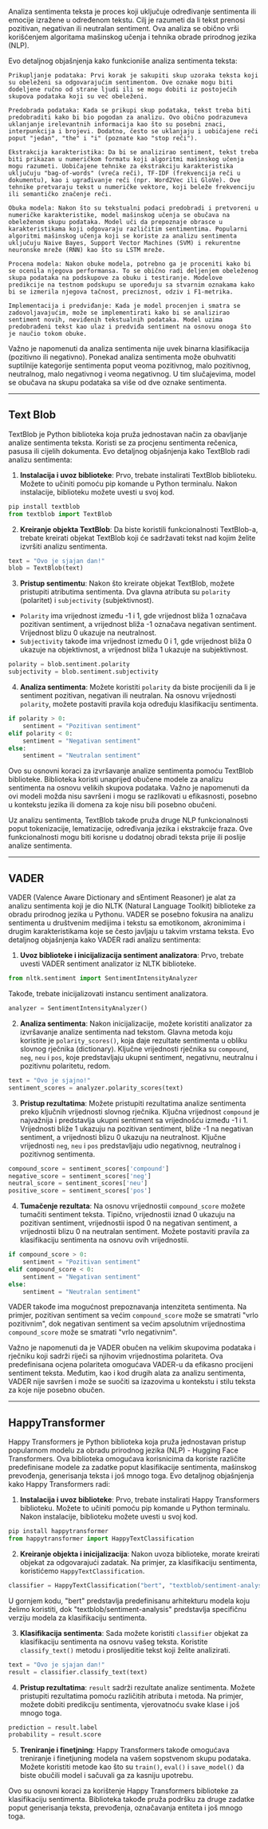 Analiza sentimenta teksta je proces koji uključuje određivanje sentimenta ili emocije izražene u određenom tekstu. Cilj je razumeti da li tekst prenosi pozitivan, negativan ili neutralan sentiment. Ova analiza se obično vrši korišćenjem algoritama mašinskog učenja i tehnika obrade prirodnog jezika (NLP).

Evo detaljnog objašnjenja kako funkcioniše analiza sentimenta teksta:

    Prikupljanje podataka: Prvi korak je sakupiti skup uzoraka teksta koji su obeleženi sa odgovarajućim sentimentom. Ove oznake mogu biti dodeljene ručno od strane ljudi ili se mogu dobiti iz postojećih skupova podataka koji su već obeleženi.

    Predobrada podataka: Kada se prikupi skup podataka, tekst treba biti predobraditi kako bi bio pogodan za analizu. Ovo obično podrazumeva uklanjanje irelevantnih informacija kao što su posebni znaci, interpunkcija i brojevi. Dodatno, često se uklanjaju i uobičajene reči poput "jedan", "the" i "i" (poznate kao "stop reči").

    Ekstrakcija karakteristika: Da bi se analizirao sentiment, tekst treba biti prikazan u numeričkom formatu koji algoritmi mašinskog učenja mogu razumeti. Uobičajene tehnike za ekstrakciju karakteristika uključuju "bag-of-words" (vreća reči), TF-IDF (frekvencija reči u dokumentu), kao i ugrađivanje reči (npr. Word2Vec ili GloVe). Ove tehnike pretvaraju tekst u numeričke vektore, koji beleže frekvenciju ili semantičko značenje reči.

    Obuka modela: Nakon što su tekstualni podaci predobradi i pretvoreni u numeričke karakteristike, model mašinskog učenja se obučava na obeleženom skupu podataka. Model uči da prepoznaje obrasce u karakteristikama koji odgovaraju različitim sentimentima. Popularni algoritmi mašinskog učenja koji se koriste za analizu sentimenta uključuju Naive Bayes, Support Vector Machines (SVM) i rekurentne neuronske mreže (RNN) kao što su LSTM mreže.

    Procena modela: Nakon obuke modela, potrebno ga je proceniti kako bi se ocenila njegova performansa. To se obično radi deljenjem obeleženog skupa podataka na podskupove za obuku i testiranje. Modelove predikcije na testnom podskupu se upoređuju sa stvarnim oznakama kako bi se izmerila njegova tačnost, preciznost, odziv i F1-metrika.

    Implementacija i predviđanje: Kada je model procenjen i smatra se zadovoljavajućim, može se implementirati kako bi se analizirao sentiment novih, neviđenih tekstualnih podataka. Model uzima predobrađeni tekst kao ulaz i predviđa sentiment na osnovu onoga što je naučio tokom obuke.

Važno je napomenuti da analiza sentimenta nije uvek binarna klasifikacija (pozitivno ili negativno). Ponekad analiza sentimenta može obuhvatiti suptilnije kategorije sentimenta poput veoma pozitivnog, malo pozitivnog, neutralnog, malo negativnog i veoma negativnog. U tim slučajevima, model se obučava na skupu podataka sa više od dve oznake sentimenta.

---

## Text Blob

TextBlob je Python biblioteka koja pruža jednostavan način za obavljanje analize sentimenta teksta. Koristi se za procjenu sentimenta rečenica, pasusa ili cijelih dokumenta. Evo detaljnog objašnjenja kako TextBlob radi analizu sentimenta:

1. **Instalacija i uvoz biblioteke**: Prvo, trebate instalirati TextBlob biblioteku. Možete to učiniti pomoću pip komande u Python terminalu. Nakon instalacije, biblioteku možete uvesti u svoj kod.

```python
pip install textblob
from textblob import TextBlob
```

2. **Kreiranje objekta TextBlob**: Da biste koristili funkcionalnosti TextBlob-a, trebate kreirati objekat TextBlob koji će sadržavati tekst nad kojim želite izvršiti analizu sentimenta.

```python
text = "Ovo je sjajan dan!"
blob = TextBlob(text)
```

3. **Pristup sentimentu**: Nakon što kreirate objekat TextBlob, možete pristupiti atributima sentimenta. Dva glavna atributa su `polarity` (polaritet) i `subjectivity` (subjektivnost).

- `Polarity` ima vrijednost između -1 i 1, gde vrijednost bliža 1 označava pozitivan sentiment, a vrijednost bliža -1 označava negativan sentiment. Vrijednost blizu 0 ukazuje na neutralnost.
- `Subjectivity` takođe ima vrijednost između 0 i 1, gde vrijednost bliža 0 ukazuje na objektivnost, a vrijednost bliža 1 ukazuje na subjektivnost.

```python
polarity = blob.sentiment.polarity
subjectivity = blob.sentiment.subjectivity
```

4. **Analiza sentimenta**: Možete koristiti `polarity` da biste procijenili da li je sentiment pozitivan, negativan ili neutralan. Na osnovu vrijednosti `polarity`, možete postaviti pravila koja određuju klasifikaciju sentimenta.

```python
if polarity > 0:
    sentiment = "Pozitivan sentiment"
elif polarity < 0:
    sentiment = "Negativan sentiment"
else:
    sentiment = "Neutralan sentiment"
```

Ovo su osnovni koraci za izvršavanje analize sentimenta pomoću TextBlob biblioteke. Biblioteka koristi unaprijed obučene modele za analizu sentimenta na osnovu velikih skupova podataka. Važno je napomenuti da ovi modeli možda nisu savršeni i mogu se razlikovati u efikasnosti, posebno u kontekstu jezika ili domena za koje nisu bili posebno obučeni.

Uz analizu sentimenta, TextBlob takođe pruža druge NLP funkcionalnosti poput tokenizacije, lematizacije, određivanja jezika i ekstrakcije fraza. Ove funkcionalnosti mogu biti korisne u dodatnoj obradi teksta prije ili poslije analize sentimenta.

---

## VADER

VADER (Valence Aware Dictionary and sEntiment Reasoner) je alat za analizu sentimenta koji je dio NLTK (Natural Language Toolkit) biblioteke za obradu prirodnog jezika u Pythonu. VADER se posebno fokusira na analizu sentimenta u društvenim medijima i tekstu sa emotikonom, akronimima i drugim karakteristikama koje se često javljaju u takvim vrstama teksta. Evo detaljnog objašnjenja kako VADER radi analizu sentimenta:

1. **Uvoz biblioteke i inicijalizacija sentiment analizatora**: Prvo, trebate uvesti VADER sentiment analizator iz NLTK biblioteke.

```python
from nltk.sentiment import SentimentIntensityAnalyzer
```

Takođe, trebate inicijalizovati instancu sentiment analizatora.

```python
analyzer = SentimentIntensityAnalyzer()
```

2. **Analiza sentimenta**: Nakon inicijalizacije, možete koristiti analizator za izvršavanje analize sentimenta nad tekstom. Glavna metoda koju koristite je `polarity_scores()`, koja daje rezultate sentimenta u obliku slovnog rјеčnika (dictionary). Ključne vrijednosti rječnika su `compound`, `neg`, `neu` i `pos`, koje predstavljaju ukupni sentiment, negativnu, neutralnu i pozitivnu polaritetu, redom.

```python
text = "Ovo je sjajno!"
sentiment_scores = analyzer.polarity_scores(text)
```

3. **Pristup rezultatima**: Možete pristupiti rezultatima analize sentimenta preko ključnih vrijednosti slovnog rječnika. Ključna vrijednost `compound` je najvažnija i predstavlja ukupni sentiment sa vrijednošću između -1 i 1. Vrijednosti bliže 1 ukazuju na pozitivan sentiment, bliže -1 na negativan sentiment, a vrijednosti blizu 0 ukazuju na neutralnost. Ključne vrijednosti `neg`, `neu` i `pos` predstavljaju udio negativnog, neutralnog i pozitivnog sentimenta.

```python
compound_score = sentiment_scores['compound']
negative_score = sentiment_scores['neg']
neutral_score = sentiment_scores['neu']
positive_score = sentiment_scores['pos']
```

4. **Tumačenje rezultata**: Na osnovu vrijednostii `compound_score` možete tumačiti sentiment teksta. Tipično, vrijednostii iznad 0 ukazuju na pozitivan sentiment, vrijednostii ispod 0 na negativan sentiment, a vrijednostii blizu 0 na neutralan sentiment. Možete postaviti pravila za klasifikaciju sentimenta na osnovu ovih vrijednostii.

```python
if compound_score > 0:
    sentiment = "Pozitivan sentiment"
elif compound_score < 0:
    sentiment = "Negativan sentiment"
else:
    sentiment = "Neutralan sentiment"
```

VADER takođe ima mogućnost prepoznavanja intenziteta sentimenta. Na primjer, pozitivan sentiment sa većim `compound_score` može se smatrati "vrlo pozitivnim", dok negativan sentiment sa većim apsolutnim vrijednostima `compound_score` može se smatrati "vrlo negativnim".

Važno je napomenuti da je VADER obučen na velikim skupovima podataka i rječniku koji sadrži riječi sa njihovim vrijednostima polariteta. Ova predefinisana ocjena polariteta omogućava VADER-u da efikasno procijeni sentiment teksta. Međutim, kao i kod drugih alata za analizu sentimenta, VADER nije savršen i može se suočiti sa izazovima u kontekstu i stilu teksta za koje nije posebno obučen.

---

## HappyTransformer

Happy Transformers je Python biblioteka koja pruža jednostavan pristup popularnom modelu za obradu prirodnog jezika (NLP) - Hugging Face Transformers. Ova biblioteka omogućava korisnicima da koriste različite predefinisane modele za zadatke poput klasifikacije sentimenta, mašinskog prevođenja, generisanja teksta i još mnogo toga. Evo detaljnog objašnjenja kako Happy Transformers radi:

1. **Instalacija i uvoz biblioteke**: Prvo, trebate instalirati Happy Transformers biblioteku. Možete to učiniti pomoću pip komande u Python terminalu. Nakon instalacije, biblioteku možete uvesti u svoj kod.

```python
pip install happytransformer
from happytransformer import HappyTextClassification
```

2. **Kreiranje objekta i inicijalizacija**: Nakon uvoza biblioteke, morate kreirati objekat za odgovarajući zadatak. Na primjer, za klasifikaciju sentimenta, koristićemo `HappyTextClassification`.

```python
classifier = HappyTextClassification("bert", "textblob/sentiment-analysis")
```

U gornjem kodu, "bert" predstavlja predefinisanu arhitekturu modela koju želimo koristiti, dok "textblob/sentiment-analysis" predstavlja specifičnu verziju modela za klasifikaciju sentimenta.

3. **Klasifikacija sentimenta**: Sada možete koristiti `classifier` objekat za klasifikaciju sentimenta na osnovu vašeg teksta. Koristite `classify_text()` metodu i proslijeditie tekst koji želite analizirati.

```python
text = "Ovo je sjajan dan!"
result = classifier.classify_text(text)
```

4. **Pristup rezultatima**: `result` sadrži rezultate analize sentimenta. Možete pristupiti rezultatima pomoću različitih atributa i metoda. Na primjer, možete dobiti predikciju sentimenta, vjerovatnoću svake klase i još mnogo toga.

```python
prediction = result.label
probability = result.score
```

5. **Treniranje i finetjning**: Happy Transformers takođe omogućava treniranje i finetjuning modela na vašem sopstvenom skupu podataka. Možete koristiti metode kao što su `train()`, `eval()` i `save_model()` da biste obučili model i sačuvali ga za kasniju upotrebu.

Ovo su osnovni koraci za korištenje Happy Transformers biblioteke za klasifikaciju sentimenta. Biblioteka takođe pruža podršku za druge zadatke poput generisanja teksta, prevođenja, označavanja entiteta i još mnogo toga.